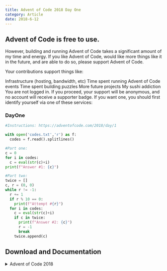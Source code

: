 ```yaml
---
title: Advent of Code 2018 Day One
category: Article
date: 2018-6-12
---
```


## Advent of Code is free to use.

However, building and running Advent of Code takes a significant amount of my time and energy. If you like Advent of Code, would like more things like it in the future, and are able to do so, please support Advent of Code.

Your contributions support things like:

Infrastructure (hosting, bandwidth, etc)
Time spent running Advent of Code events
Time spent building puzzles
More future projects
My sushi addiction
You are not logged in. If you proceed, your support will be anonymous, and no account will receive a supporter badge. If you want one, you should first identify yourself via one of these services:

### DayOne
```python
#Instructions: https://adventofcode.com/2018/day/1

with open('codes.txt','r') as f:
  codes = f.read().splitlines()

#Part one:
c = 0
for i in codes:
  c = eval(str(c)+i)
print(f"Answer #1: {c}")

#Part two:
twice = []
c, r = (0, 0)
while r != -1:
  r += 1
  if r % 10 == 0:
    print(f"Attempt #{r}")
  for i in codes:
    c = eval(str(c)+i)
    if c in twice:
      print(f"Answer #2: {c}")
      r = -1
      break
    twice.append(c)
```

## Download and Documentation
<details>
<summary>Advent of Code 2018</summary>
[**Advent of Code**](https://adventofcode.com/)
[nneonneo (eqgrp)](https://github.com/nneonneo/eqgrp-free-file.git)
[nneonneo (ffsend)](https://github.com/nneonneo/ffsend.git)
[nneonneo (pwn-stuff)](https://github.com/nneonneo/pwn-stuff.git)
[nneonneo (pwntools)](https://github.com/nneonneo/pwntools.git)
[nneonneo (steam-phishing-analysis)]https://github.com/nneonneo/steam-phishing-analysis.git)
[nneonneo (websocket-client)]https://github.com/nneonneo/websocket-client.git)
[nneonneo (pyelftools)]https://github.com/nneonneo/pyelftools.git)
[nneonneo (bpftools)]https://github.com/nneonneo/bpftools.git)
[nneonneo (letsencrypt)]https://github.com/nneonneo/letsencrypt.git)
